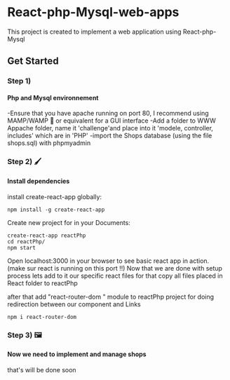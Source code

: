 # React-php-Mysql-web-apps
This project is created to implement a web application using React-php-Mysql  

## Get Started 

### Step 1)
#### Php and Mysql environnement

-Ensure that you have apache running on port 80, I recommend using MAMP/WAMP 🐘 or equivalent for a GUI interface
-Add a folder  to WWW Appache folder, name it 'challenge'and place into it 'modele, controller, includes' which are in 'PHP'
-import the Shops database (using the file shops.sql) with phpmyadmin 

### Step 2) 🖌️
#### Install dependencies

install create-react-app globally:
```
npm install -g create-react-app
```

Create new project for in your Documents:
```
create-react-app reactPhp
cd reactPhp/
npm start
```
Open localhost:3000 in your browser to see basic react app in action. (make sur react is running on this port !!)
Now that we are done with setup process lets add to it our specific react files
for that copy all files placed in React folder to reactPhp

after that add "react-router-dom " module to reactPhp project for doing redirection between our component and Links
```
npm i react-router-dom
```

### Step 3) 🖼️

#### Now we need to implement and manage shops 
that's will be done soon 

